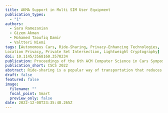 ```yaml
---
title: AKMA Support in Multi SIM User Equipment
publication_types:
  - "1"
authors:
  - Sara Ramezanian
  - Gizem Akman
  - Mohamed Taoufiq Damir
  - Valtteri Niemi
tags: [Autonomous Cars, Ride-Sharing, Privacy-Enhancing Technologies,
Location Privacy, Private Set Intersection, Lightweight Cryptography]
doi: 10.1145/3568160.3570234
publication: Proceedings of the 6th ACM Computer Science in Cars Symposium - CSCS 2022
publication_short: CSCS 2022
abstract: Ride-sharing is a popular way of transportation that reduces traffic and the costs of the trip. Emerge of autonomous vehicles makes ride-sharing more popular because these vehicles do not require a driver’s effort. Therefore, in order to find a suitable ride-share, the service provider is not restricted to the driver’s trip. Thus, the autonomous cars are more flexible with matching the passengers. Passengers who want to participate in car-sharing send their trip data to a ride-sharing service provider. However, the passenger’s trip data contains sensitive information about the passenger’s locations. Multiple studies show that a person’s location data can reveal personal information about them, e.g., their health condition, home, work, hobbies, and financial situation. In this paper, we propose a lightweight privacy-preserving ride-sharing protocol for autonomous cars. Contrary to previous works on this topic, our protocol does not rely on any extra party to guarantee privacy and security. Our protocol consists of two main phases i) privacy-preserving group forming, and ii) privacy-preserving fair pick-up point selection. In addition to ride-sharing, the two phases of our protocol can also be applied to other use cases. We have implemented our protocol for a realistic ride-sharing scenario, where 1000 passengers simultaneously request a ride-share. Our evaluation results show that the time and communication costs of our protocol are such that it is feasible for real-world applications.
draft: false
featured: false
image:
  filename: ""
  focal_point: Smart
  preview_only: false
date: 2022-12-08T23:35:48.265Z
---
```

